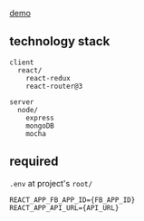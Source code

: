 [demo](https://w-underground-lottery.herokuapp.com)

## technology stack
```
client
  react/
    react-redux
    react-router@3

server
  node/
    express
    mongoDB
    mocha
```

## required

```.env``` at project's ```root/```

```
REACT_APP_FB_APP_ID={FB_APP_ID}
REACT_APP_API_URL={API_URL}
```
